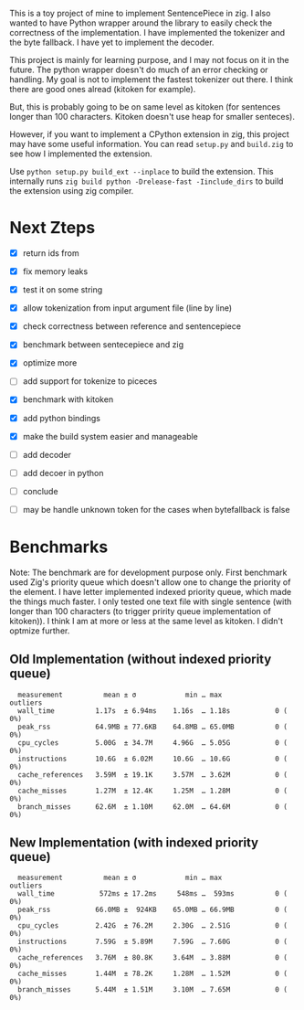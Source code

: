 This is a toy project of mine to implement SentencePiece in zig. I also wanted to have
Python wrapper around the library to easily check the correctness of the implementation.
I have implemented the tokenizer and the byte fallback. I have yet to implement the decoder.

This project is mainly for learning purpose, and I may not focus on it in the future. 
The python wrapper doesn't do much of an error checking or handling. 
My goal is not to implement the fastest tokenizer out there. I think there are good ones alread (kitoken for example).

But, this is probably going to be on same level as kitoken (for sentences longer than 100 characters. Kitoken doesn't use heap for smaller senteces).

However, if you want to implement a CPython extension in zig, this project may have some useful
information. You can read `setup.py` and `build.zig` to see how I implemented the extension.

Use `python setup.py build_ext --inplace` to build the extension. 
This internally runs `zig build python -Drelease-fast -Iinclude_dirs` to build the extension using zig compiler.



# Next Zteps
- [x] return ids from 
- [x] fix memory leaks
- [x] test it on some string
- [x] allow tokenization from input argument file (line by line)
- [x] check correctness between reference and sentencepiece
- [x] benchmark between sentecepiece and zig
- [x] optimize more
- [ ] add support for tokenize to piceces
- [x] benchmark with kitoken
- [x] add python bindings
- [x] make the build system easier and manageable
- [ ] add decoder
- [ ] add decoer in python
- [ ] conclude
- [ ] may be handle unknown token for the cases when bytefallback is false


# Benchmarks

Note: The benchmark are for development purpose only. First benchmark used Zig's priority queue which doesn't allow one to change the priority of the element. I have letter implemented indexed priority queue, which made the things much faster. I only tested one text file with single sentence (with longer than 100 characters (to trigger pririty queue implementation of kitoken)). I think I am at more or less at the same level as kitoken. I didn't optmize further. 

## Old Implementation (without indexed priority queue)

```Benchmark 1 (5 runs): python test_zp.py
  measurement          mean ± σ            min … max           outliers
  wall_time          1.17s  ± 6.94ms    1.16s  … 1.18s           0 ( 0%)        
  peak_rss           64.9MB ± 77.6KB    64.8MB … 65.0MB          0 ( 0%)        
  cpu_cycles         5.00G  ± 34.7M     4.96G  … 5.05G           0 ( 0%)        
  instructions       10.6G  ± 6.02M     10.6G  … 10.6G           0 ( 0%)        
  cache_references   3.59M  ± 19.1K     3.57M  … 3.62M           0 ( 0%)        
  cache_misses       1.27M  ± 12.4K     1.25M  … 1.28M           0 ( 0%)        
  branch_misses      62.6M  ± 1.10M     62.0M  … 64.6M           0 ( 0%)    
  ```

## New Implementation (with indexed priority queue)

```Benchmark 1 (9 runs): python test_zp.py
  measurement          mean ± σ            min … max           outliers
  wall_time           572ms ± 17.2ms     548ms …  593ms          0 ( 0%)        
  peak_rss           66.0MB ±  924KB    65.0MB … 66.9MB          0 ( 0%)        
  cpu_cycles         2.42G  ± 76.2M     2.30G  … 2.51G           0 ( 0%)        
  instructions       7.59G  ± 5.89M     7.59G  … 7.60G           0 ( 0%)        
  cache_references   3.76M  ± 80.8K     3.64M  … 3.88M           0 ( 0%)        
  cache_misses       1.44M  ± 78.2K     1.28M  … 1.52M           0 ( 0%)        
  branch_misses      5.44M  ± 1.51M     3.10M  … 7.65M           0 ( 0%) 
```